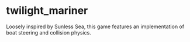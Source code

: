 # twilight_mariner
Loosely inspired by Sunless Sea, this game features an implementation of boat steering and collision physics.
